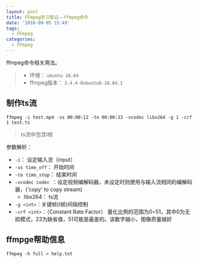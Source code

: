 ```yaml
---
layout: post
title: FFmpeg学习笔记——ffmpeg命令
date: '2018-09-05 15:49'
tags:
  - FFmpeg
categories:
  - FFmpeg
---
```


ffmpeg命令相关用法。
> - 环境： `ubuntu 18.04`
> - ffmpeg版本： `3.4.4-0ubuntu0.18.04.1`

<!--more-->

## 制作ts流

```
ffmpeg -i test.mp4 -ss 00:00:12 -to 00:00:13 -vcodec libx264 -g 1 -crf 1 test.ts
```
> ts流中包含I帧

参数解析：
- `-i`： 设定输入流（input）
- `-ss time_off`： 开始时间
- `-to time_stop`： 结束时间
- `-vcodec codec `：设定视频编解码器，未设定时则使用与输入流相同的编解码器，('copy' to copy stream)
    - libx264： ts流
- `-g <int>`：关键帧(I帧)间隔控制
- `-crf <int>`：（Constant Rate Factor） 量化比例的范围为0~51，其中0为无损模式，23为缺省值，51可能是最差的。该数字越小，图像质量越好


## ffmpge帮助信息

```
ffmpeg -h full > help.txt
```
